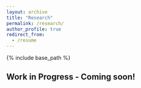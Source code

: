 ```yaml
---
layout: archive
title: "Research"
permalink: /research/
author_profile: true
redirect_from:
  - /resume
---
```


{% include base_path %}

## Work in Progress - Coming soon!
